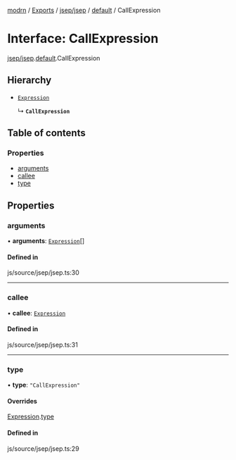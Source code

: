 [modrn](../README.md) / [Exports](../modules.md) / [jsep/jsep](../modules/jsep_jsep.md) / [default](../modules/jsep_jsep.default.md) / CallExpression

# Interface: CallExpression

[jsep/jsep](../modules/jsep_jsep.md).[default](../modules/jsep_jsep.default.md).CallExpression

## Hierarchy

- [`Expression`](jsep_jsep.default.Expression.md)

  ↳ **`CallExpression`**

## Table of contents

### Properties

- [arguments](jsep_jsep.default.CallExpression.md#arguments)
- [callee](jsep_jsep.default.CallExpression.md#callee)
- [type](jsep_jsep.default.CallExpression.md#type)

## Properties

### arguments

• **arguments**: [`Expression`](jsep_jsep.default.Expression.md)[]

#### Defined in

js/source/jsep/jsep.ts:30

___

### callee

• **callee**: [`Expression`](jsep_jsep.default.Expression.md)

#### Defined in

js/source/jsep/jsep.ts:31

___

### type

• **type**: ``"CallExpression"``

#### Overrides

[Expression](jsep_jsep.default.Expression.md).[type](jsep_jsep.default.Expression.md#type)

#### Defined in

js/source/jsep/jsep.ts:29
